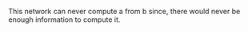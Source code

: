 This network can never compute a from b since, there would never be enough information to compute it. 
